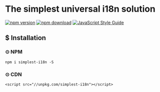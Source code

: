 # The simplest universal i18n solution

[![npm version][npm-v-img]][npm-url]
[![npm download][npm-dl-img]][npm-url]
[![JavaScript Style Guide](https://img.shields.io/badge/code_style-standard-brightgreen.svg)](https://standardjs.com)


## $ Installation
### ⊙ NPM
`npm i simplest-i18n -S`

### ⊙ CDN
`<script src="//unpkg.com/simplest-i18n"></script>`


[npm-url]: https://www.npmjs.com/package/simplest-i18n
[npm-v-img]: http://img.shields.io/npm/v/simplest-i18n.svg
[npm-dl-img]: http://img.shields.io/npm/dm/simplest-i18n.svg
